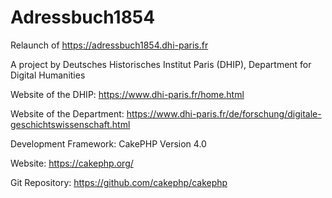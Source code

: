 # Adressbuch1854
Relaunch of https://adressbuch1854.dhi-paris.fr

A project by Deutsches Historisches Institut Paris (DHIP), Department for Digital Humanities

Website of the DHIP: https://www.dhi-paris.fr/home.html

Website of the Department: https://www.dhi-paris.fr/de/forschung/digitale-geschichtswissenschaft.html


Development Framework: CakePHP Version 4.0

Website: https://cakephp.org/

Git Repository: https://github.com/cakephp/cakephp
